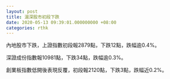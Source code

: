```yaml
---
layout: post
title: 滬深股市初段下跌
date: 2020-05-13 09:39:01.000000000 +08:00
categories: rthk
---
```


內地股市下跌，上證指數初段報2879點，下跌12點，跌幅逾0.4%。

深證成份指數報10981點，下跌34點，跌幅逾0.3%。

創業板指數低開後表現反覆，初段報2120點，下跌3點，跌幅近0.2%。
